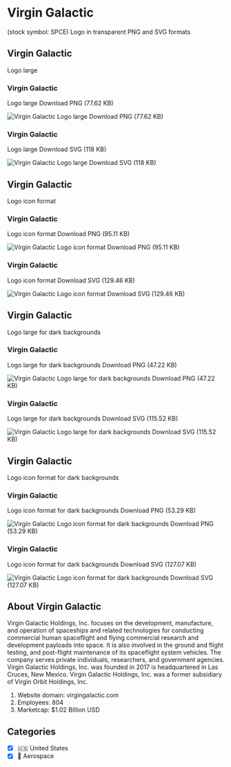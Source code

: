 # Virgin Galactic
 (stock symbol: SPCE) Logo in transparent PNG and SVG formats

## Virgin Galactic
 Logo large

### Virgin Galactic
 Logo large Download PNG (77.62 KB)

![Virgin Galactic
 Logo large Download PNG (77.62 KB)](/img/orig/SPCE_BIG-0ce5e6e6.png)

### Virgin Galactic
 Logo large Download SVG (118 KB)

![Virgin Galactic
 Logo large Download SVG (118 KB)](/img/orig/SPCE_BIG-cdf623d4.svg)

## Virgin Galactic
 Logo icon format

### Virgin Galactic
 Logo icon format Download PNG (95.11 KB)

![Virgin Galactic
 Logo icon format Download PNG (95.11 KB)](/img/orig/SPCE-6664e518.png)

### Virgin Galactic
 Logo icon format Download SVG (129.46 KB)

![Virgin Galactic
 Logo icon format Download SVG (129.46 KB)](/img/orig/SPCE-0360aaa8.svg)

## Virgin Galactic
 Logo large for dark backgrounds

### Virgin Galactic
 Logo large for dark backgrounds Download PNG (47.22 KB)

![Virgin Galactic
 Logo large for dark backgrounds Download PNG (47.22 KB)](/img/orig/SPCE_BIG.D-1ca57261.png)

### Virgin Galactic
 Logo large for dark backgrounds Download SVG (115.52 KB)

![Virgin Galactic
 Logo large for dark backgrounds Download SVG (115.52 KB)](/img/orig/SPCE_BIG.D-800272a6.svg)

## Virgin Galactic
 Logo icon format for dark backgrounds

### Virgin Galactic
 Logo icon format for dark backgrounds Download PNG (53.29 KB)

![Virgin Galactic
 Logo icon format for dark backgrounds Download PNG (53.29 KB)](/img/orig/SPCE.D-99e6cb2d.png)

### Virgin Galactic
 Logo icon format for dark backgrounds Download SVG (127.07 KB)

![Virgin Galactic
 Logo icon format for dark backgrounds Download SVG (127.07 KB)](/img/orig/SPCE.D-7d20ef93.svg)

## About Virgin Galactic


Virgin Galactic Holdings, Inc. focuses on the development, manufacture, and operation of spaceships and related technologies for conducting commercial human spaceflight and flying commercial research and development payloads into space. It is also involved in the ground and flight testing, and post-flight maintenance of its spaceflight system vehicles. The company serves private individuals, researchers, and government agencies. Virgin Galactic Holdings, Inc. was founded in 2017 is headquartered in Las Cruces, New Mexico. Virgin Galactic Holdings, Inc. was a former subsidiary of Virgin Orbit Holdings, Inc.

1. Website domain: virgingalactic.com
2. Employees: 804
3. Marketcap: $1.02 Billion USD


## Categories
- [x] 🇺🇸 United States
- [x] 🚀 Aerospace
